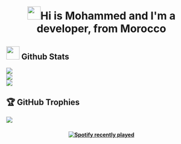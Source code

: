 <h1 align="center"><img src="https://media.giphy.com/media/hvRJCLFzcasrR4ia7z/giphy.gif" width="35"><b>Hi is Mohammed and I'm a developer, from Morocco </h2>

## <img src="https://media.giphy.com/media/iY8CRBdQXODJSCERIr/giphy.gif" width="35"><b> Github Stats </b>
![](https://github-readme-stats.vercel.app/api?username=kobo25&theme=default&hide_border=false&include_all_commits=false&count_private=false)<br/>
![](https://github-readme-streak-stats.herokuapp.com/?user=kobo25&theme=default&hide_border=false)<br/>
![](https://github-readme-stats.vercel.app/api/top-langs/?username=kobo25&theme=default&hide_border=false&include_all_commits=false&count_private=false&layout=compact)

<!-- Proudly created with GPRM ( https://gprm.itsvg.in ) -->

## 🏆 GitHub Trophies
![](https://github-profile-trophy.vercel.app/?username=kobo25&theme=radical&no-frame=false&no-bg=true&margin-w=4)

 
###
<div align="center">
  <a href="https://open.spotify.com/user/31ts6wofzloh7crgebx23heu3cfe">
    <img src="https://spotify-recently-played-readme.vercel.app/api?user=31ts6wofzloh7crgebx23heu3cfe&count=5&unique=true" alt="Spotify recently played"  />
  </a>
</div>

###
